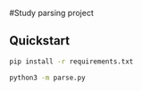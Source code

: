 #Study parsing project

## Quickstart
```bash
pip install -r requirements.txt

python3 -m parse.py
```
